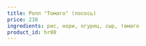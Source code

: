 ```yaml
---
title: Ролл "Томаго" (лосось)
price: 230
ingredients: рис, нори, огурец, сыр, тамаго
product_id: hr08
---
```



